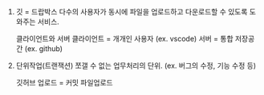 1. 깃 = 드랍박스
   다수의 사용자가 동시에 파일을 업로드하고 다운로드할 수 있도록 도와주는 서비스.

   클라이언트와 서버
   클라이언트 = 개개인 사용자 (ex. vscode)
   서버 = 통합 저장공간 (ex. github)

2. 단위작업(트랜잭션)
   쪼갤 수 없는 업무처리의 단위. (ex. 버그의 수정, 기능 수정 등)

   깃허브 업로드 = 커밋
   파일업로드
   
